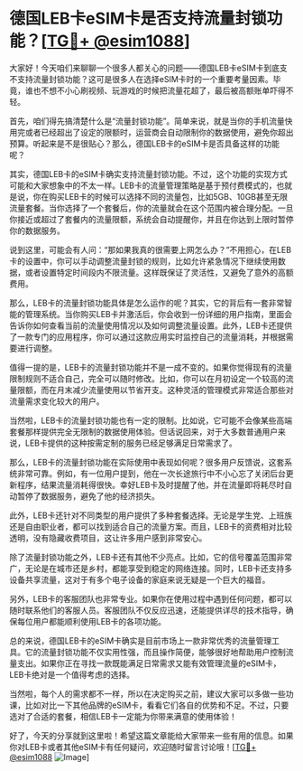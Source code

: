 # 德国LEB卡eSIM卡是否支持流量封锁功能？[[TG💪+ @esim1088](https://t.me/s/esim1088)]

大家好！今天咱们来聊聊一个很多人都关心的问题——德国LEB卡eSIM卡到底支不支持流量封锁功能？这可是很多人在选择eSIM卡时的一个重要考量因素。毕竟，谁也不想不小心刷视频、玩游戏的时候把流量花超了，最后被高额账单吓得不轻。

首先，咱们得先搞清楚什么是“流量封锁功能”。简单来说，就是当你的手机流量快用完或者已经超出了设定的限额时，运营商会自动限制你的数据使用，避免你超出预算。听起来是不是很贴心？那么，德国LEB卡的eSIM卡是否具备这样的功能呢？

其实，德国LEB卡的eSIM卡确实支持流量封锁功能。不过，这个功能的实现方式可能和大家想象中的不太一样。LEB卡的流量管理策略是基于预付费模式的，也就是说，你在购买LEB卡的时候可以选择不同的流量包，比如5GB、10GB甚至无限流量套餐。当你选择了一个套餐后，你的流量就会在这个范围内被合理分配。一旦你接近或超过了套餐内的流量限额，系统会自动提醒你，并且在你达到上限时暂停你的数据服务。

说到这里，可能会有人问：“那如果我真的很需要上网怎么办？”不用担心，在LEB卡的设置中，你可以手动调整流量封锁的规则，比如允许紧急情况下继续使用数据，或者设置特定时间段内不限流量。这样既保证了灵活性，又避免了意外的高额费用。

那么，LEB卡的流量封锁功能具体是怎么运作的呢？其实，它的背后有一套非常智能的管理系统。当你购买LEB卡并激活后，你会收到一份详细的用户指南，里面会告诉你如何查看当前的流量使用情况以及如何调整流量设置。此外，LEB卡还提供了一款专门的应用程序，你可以通过这款应用实时监控自己的流量消耗，并根据需要进行调整。

值得一提的是，LEB卡的流量封锁功能并不是一成不变的。如果你觉得现有的流量限制规则不适合自己，完全可以随时修改。比如，你可以在月初设定一个较高的流量限额，而在月末减少流量使用以节省开支。这种灵活的管理模式非常适合那些对流量需求变化较大的用户。

当然啦，LEB卡的流量封锁功能也有一定的限制。比如说，它可能不会像某些高端套餐那样提供完全无限制的数据使用体验。但话说回来，对于大多数普通用户来说，LEB卡提供的这种按需定制的服务已经足够满足日常需求了。

那么，LEB卡的流量封锁功能在实际使用中表现如何呢？很多用户反馈说，这套系统非常可靠。例如，有一位用户提到，他在一次长途旅行中不小心忘了关闭后台更新程序，结果流量消耗得很快。幸好LEB卡及时提醒了他，并在流量即将耗尽时自动暂停了数据服务，避免了他的经济损失。

此外，LEB卡还针对不同类型的用户提供了多种套餐选择。无论是学生党、上班族还是自由职业者，都可以找到适合自己的流量方案。而且，LEB卡的资费相对比较透明，没有隐藏收费项目，这让许多用户感到非常安心。

除了流量封锁功能之外，LEB卡还有其他不少亮点。比如，它的信号覆盖范围非常广，无论是在城市还是乡村，都能享受到稳定的网络连接。同时，LEB卡还支持多设备共享流量，这对于有多个电子设备的家庭来说无疑是一个巨大的福音。

另外，LEB卡的客服团队也非常专业。如果你在使用过程中遇到任何问题，都可以随时联系他们的客服人员。客服团队不仅反应迅速，还能提供详尽的技术指导，确保每位用户都能顺利使用LEB卡的各项功能。

总的来说，德国LEB卡的eSIM卡确实是目前市场上一款非常优秀的流量管理工具。它的流量封锁功能不仅实用性强，而且操作简便，能够很好地帮助用户控制流量支出。如果你正在寻找一款既能满足日常需求又能有效管理流量的eSIM卡，LEB卡绝对是一个值得考虑的选择。

当然啦，每个人的需求都不一样，所以在决定购买之前，建议大家可以多做一些功课，比如对比一下其他品牌的eSIM卡，看看它们各自的优势和不足。不过，只要选对了合适的套餐，相信LEB卡一定能为你带来满意的使用体验！

好了，今天的分享就到这里啦！希望这篇文章能给大家带来一些有用的信息。如果你对LEB卡或者其他eSIM卡有任何疑问，欢迎随时留言讨论哦！[[TG💪+ @esim1088](https://t.me/s/esim1088) ![Image](https://i.postimg.cc/4NQfJmqS/Snipaste-2025-05-13-00-14-12.png)]